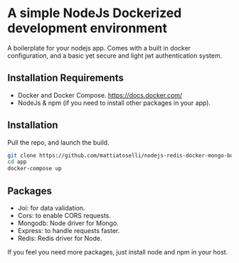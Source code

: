 # A simple NodeJs Dockerized development environment
A boilerplate for your nodejs app. Comes with a built in docker configuration, and a basic yet secure and light jwt authentication system.

## Installation Requirements
- Docker and Docker Compose. https://docs.docker.com/
- NodeJs & npm (if you need to install other packages in your app).

## Installation
Pull the repo, and launch the build.
```bash
git clone https://github.com/mattiatoselli/nodejs-redis-docker-mongo-boilerplate.git app
cd app
docker-compose up
```

## Packages
- Joi: for data validation.
- Cors: to enable CORS requests.
- Mongodb: Node driver for Mongo.
- Express: to handle requests faster.
- Redis: Redis driver for Node.

If you feel you need more packages, just install node and npm in your host.
